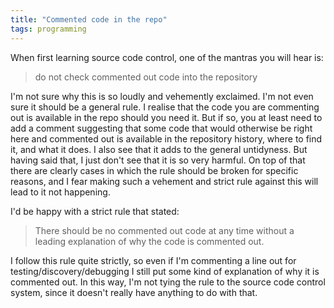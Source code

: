 ```yaml
---
title: "Commented code in the repo"
tags: programming
---
```


When first learning source code control, one of the mantras you will hear is:

> do not check commented out code into the repository

I'm not sure why this is so loudly and vehemently exclaimed. I'm not even sure it should be a general rule. I realise that the code you are commenting out is available in the repo should you need it. But if so, you at least need to add a comment suggesting that some code that would otherwise be right here and commented out is available in the repository history, where to find it, and what it does. I also see that it adds to the general untidyness. But having said that, I just don't see that it is so very harmful. On top of that there are clearly cases in which the rule should be broken for specific reasons, and I fear making such a vehement and strict rule against this will lead to it not happening. 

I'd be happy with a strict rule that stated:

> There should be no commented out code at any time without a leading explanation of why the code is commented out.

I follow this rule quite strictly, so even if I'm commenting a line out for testing/discovery/debugging I still put some kind of explanation of why it is commented out. In this way, I'm not tying the rule to the source code control system, since it doesn't really have anything to do with that.


